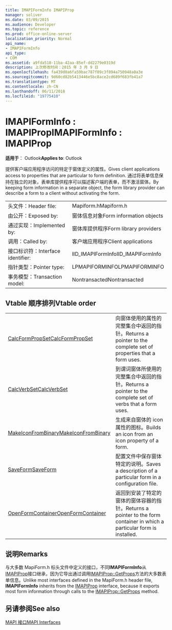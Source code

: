 ```yaml
---
title: IMAPIFormInfo IMAPIProp
manager: soliver
ms.date: 03/09/2015
ms.audience: Developer
ms.topic: reference
ms.prod: office-online-server
localization_priority: Normal
api_name:
- IMAPIFormInfo
api_type:
- COM
ms.assetid: a9fda518-11ba-42aa-85ef-dd2279e0319d
description: 上次修改时间：2015 年 3 月 9 日
ms.openlocfilehash: fa439d0a6fa59bac787f09c3f894a750948a0a3e
ms.sourcegitcommit: 9d60cd82b5413446e5bc8ace2cd689f683fb41a7
ms.translationtype: MT
ms.contentlocale: zh-CN
ms.lasthandoff: 06/11/2018
ms.locfileid: "19775410"
---
```

# <a name="imapiforminfo--imapiprop"></a><span data-ttu-id="7ebec-103">IMAPIFormInfo : IMAPIProp</span><span class="sxs-lookup"><span data-stu-id="7ebec-103">IMAPIFormInfo : IMAPIProp</span></span>

  
  
<span data-ttu-id="7ebec-104">**适用于**： Outlook</span><span class="sxs-lookup"><span data-stu-id="7ebec-104">**Applies to**: Outlook</span></span> 
  
<span data-ttu-id="7ebec-105">提供客户端应用程序访问的特定于窗体定义的属性。</span><span class="sxs-lookup"><span data-stu-id="7ebec-105">Gives client applications access to properties that are particular to form definition.</span></span> <span data-ttu-id="7ebec-106">通过将表单信息保持在独立的对象，表单库提供程序可以描述客户端的表单，而不激活窗体。</span><span class="sxs-lookup"><span data-stu-id="7ebec-106">By keeping form information in a separate object, the form library provider can describe a form to a client without activating the form.</span></span>
  
|||
|:-----|:-----|
|<span data-ttu-id="7ebec-107">头文件：</span><span class="sxs-lookup"><span data-stu-id="7ebec-107">Header file:</span></span>  <br/> |<span data-ttu-id="7ebec-108">Mapiform.h</span><span class="sxs-lookup"><span data-stu-id="7ebec-108">Mapiform.h</span></span>  <br/> |
|<span data-ttu-id="7ebec-109">由公开：</span><span class="sxs-lookup"><span data-stu-id="7ebec-109">Exposed by:</span></span>  <br/> |<span data-ttu-id="7ebec-110">窗体信息对象</span><span class="sxs-lookup"><span data-stu-id="7ebec-110">Form information objects</span></span>  <br/> |
|<span data-ttu-id="7ebec-111">通过实现：</span><span class="sxs-lookup"><span data-stu-id="7ebec-111">Implemented by:</span></span>  <br/> |<span data-ttu-id="7ebec-112">窗体库提供程序</span><span class="sxs-lookup"><span data-stu-id="7ebec-112">Form library providers</span></span>  <br/> |
|<span data-ttu-id="7ebec-113">调用：</span><span class="sxs-lookup"><span data-stu-id="7ebec-113">Called by:</span></span>  <br/> |<span data-ttu-id="7ebec-114">客户端应用程序</span><span class="sxs-lookup"><span data-stu-id="7ebec-114">Client applications</span></span>  <br/> |
|<span data-ttu-id="7ebec-115">接口标识符：</span><span class="sxs-lookup"><span data-stu-id="7ebec-115">Interface identifier:</span></span>  <br/> |<span data-ttu-id="7ebec-116">IID_IMAPIFormInfo</span><span class="sxs-lookup"><span data-stu-id="7ebec-116">IID_IMAPIFormInfo</span></span>  <br/> |
|<span data-ttu-id="7ebec-117">指针类型：</span><span class="sxs-lookup"><span data-stu-id="7ebec-117">Pointer type:</span></span>  <br/> |<span data-ttu-id="7ebec-118">LPMAPIFORMINFO</span><span class="sxs-lookup"><span data-stu-id="7ebec-118">LPMAPIFORMINFO</span></span>  <br/> |
|<span data-ttu-id="7ebec-119">事务模型：</span><span class="sxs-lookup"><span data-stu-id="7ebec-119">Transaction model:</span></span>  <br/> |<span data-ttu-id="7ebec-120">Nontransacted</span><span class="sxs-lookup"><span data-stu-id="7ebec-120">Nontransacted</span></span>  <br/> |
   
## <a name="vtable-order"></a><span data-ttu-id="7ebec-121">Vtable 顺序排列</span><span class="sxs-lookup"><span data-stu-id="7ebec-121">Vtable order</span></span>

|||
|:-----|:-----|
|[<span data-ttu-id="7ebec-122">CalcFormPropSet</span><span class="sxs-lookup"><span data-stu-id="7ebec-122">CalcFormPropSet</span></span>](imapiforminfo-calcformpropset.md) <br/> |<span data-ttu-id="7ebec-123">向窗体使用的属性的完整集合中返回的指针。</span><span class="sxs-lookup"><span data-stu-id="7ebec-123">Returns a pointer to the complete set of properties that a form uses.</span></span>  <br/> |
|[<span data-ttu-id="7ebec-124">CalcVerbSet</span><span class="sxs-lookup"><span data-stu-id="7ebec-124">CalcVerbSet</span></span>](imapiforminfo-calcverbset.md) <br/> |<span data-ttu-id="7ebec-125">到谓词窗体所使用的完整集合中返回的指针。</span><span class="sxs-lookup"><span data-stu-id="7ebec-125">Returns a pointer to the complete set of verbs that a form uses.</span></span>  <br/> |
|[<span data-ttu-id="7ebec-126">MakeIconFromBinary</span><span class="sxs-lookup"><span data-stu-id="7ebec-126">MakeIconFromBinary</span></span>](imapiforminfo-makeiconfrombinary.md) <br/> |<span data-ttu-id="7ebec-127">生成来自窗体的 icon 属性的图标。</span><span class="sxs-lookup"><span data-stu-id="7ebec-127">Builds an icon from an icon property of a form.</span></span>  <br/> |
|[<span data-ttu-id="7ebec-128">SaveForm</span><span class="sxs-lookup"><span data-stu-id="7ebec-128">SaveForm</span></span>](imapiforminfo-saveform.md) <br/> |<span data-ttu-id="7ebec-129">配置文件中保存窗体特定的说明。</span><span class="sxs-lookup"><span data-stu-id="7ebec-129">Saves a description of a particular form in a configuration file.</span></span>  <br/> |
|[<span data-ttu-id="7ebec-130">OpenFormContainer</span><span class="sxs-lookup"><span data-stu-id="7ebec-130">OpenFormContainer</span></span>](imapiforminfo-openformcontainer.md) <br/> |<span data-ttu-id="7ebec-131">返回到安装了特定的窗体的窗体容器的指针。</span><span class="sxs-lookup"><span data-stu-id="7ebec-131">Returns a pointer to the form container in which a particular form is installed.</span></span>  <br/> |
   
## <a name="remarks"></a><span data-ttu-id="7ebec-132">说明</span><span class="sxs-lookup"><span data-stu-id="7ebec-132">Remarks</span></span>

<span data-ttu-id="7ebec-133">与大多数 MapiForm.h 标头文件中定义的接口，不同**IMAPIFormInfo**从[IMAPIProp](imapipropiunknown.md)接口继承，因为它导出通过调用[IMAPIProp::GetProps](imapiprop-getprops.md)方法的大多数表单信息。</span><span class="sxs-lookup"><span data-stu-id="7ebec-133">Unlike most interfaces defined in the MapiForm.h header file, **IMAPIFormInfo** inherits from the [IMAPIProp](imapipropiunknown.md) interface, because it exports most form information through calls to the [IMAPIProp::GetProps](imapiprop-getprops.md) method.</span></span> 
  
## <a name="see-also"></a><span data-ttu-id="7ebec-134">另请参阅</span><span class="sxs-lookup"><span data-stu-id="7ebec-134">See also</span></span>



[<span data-ttu-id="7ebec-135">MAPI 接口</span><span class="sxs-lookup"><span data-stu-id="7ebec-135">MAPI Interfaces</span></span>](mapi-interfaces.md)

